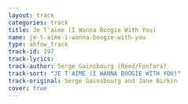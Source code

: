 ```yaml
---
layout: track
categories: track
title: Je T'aime (I Wanna Boogie With You)
name: je-t-aime-i-wanna-boogie-with-you
type: ahfow_track
track-id: 197
track-lyrics: 
track-author: Serge Gainsbourg (Reed/Fonfara)
track-sort: "JE T'AIME (I WANNA BOOGIE WITH YOU)"
track-original: Serge Gainsbourg and Jane Birkin
cover: true
---
```

